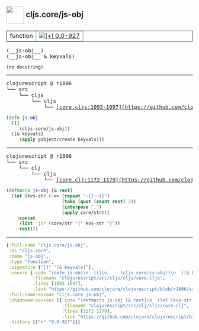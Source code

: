 ## <img width="48px" valign="middle" src="http://i.imgur.com/Hi20huC.png"> cljs.core/js-obj

 <table border="1">
<tr>
<td>function</td>
<td><a href="https://github.com/cljsinfo/api-refs/tree/0.0-927"><img valign="middle" alt="[+] 0.0-927" src="https://img.shields.io/badge/+-0.0--927-lightgrey.svg"></a> </td>
</tr>
</table>

 <samp>
(__js-obj__)<br>
(__js-obj__ & keyvals)<br>
</samp>

```
(no docstring)
```

---

 <pre>
clojurescript @ r1806
└── src
    └── cljs
        └── cljs
            └── <ins>[core.cljs:1093-1097](https://github.com/clojure/clojurescript/blob/r1806/src/cljs/cljs/core.cljs#L1093-L1097)</ins>
</pre>

```clj
(defn js-obj
  ([]
     (cljs.core/js-obj))
  ([& keyvals]
     (apply gobject/create keyvals)))
```


---

 <pre>
clojurescript @ r1806
└── src
    └── clj
        └── cljs
            └── <ins>[core.clj:1172-1179](https://github.com/clojure/clojurescript/blob/r1806/src/clj/cljs/core.clj#L1172-L1179)</ins>
</pre>

```clj
(defmacro js-obj [& rest]
  (let [kvs-str (->> (repeat "~{}:~{}")
                     (take (quot (count rest) 2))
                     (interpose ",")
                     (apply core/str))]
    (concat
     (list 'js* (core/str "{" kvs-str "}"))
     rest)))
```

---

```clj
{:full-name "cljs.core/js-obj",
 :ns "cljs.core",
 :name "js-obj",
 :type "function",
 :signature ["[]" "[& keyvals]"],
 :source {:code "(defn js-obj\n  ([]\n     (cljs.core/js-obj))\n  ([& keyvals]\n     (apply gobject/create keyvals)))",
          :filename "clojurescript/src/cljs/cljs/core.cljs",
          :lines [1093 1097],
          :link "https://github.com/clojure/clojurescript/blob/r1806/src/cljs/cljs/core.cljs#L1093-L1097"},
 :full-name-encode "cljs.core_js-obj",
 :shadowed-sources ({:code "(defmacro js-obj [& rest]\n  (let [kvs-str (->> (repeat \"~{}:~{}\")\n                     (take (quot (count rest) 2))\n                     (interpose \",\")\n                     (apply core/str))]\n    (concat\n     (list 'js* (core/str \"{\" kvs-str \"}\"))\n     rest)))",
                     :filename "clojurescript/src/clj/cljs/core.clj",
                     :lines [1172 1179],
                     :link "https://github.com/clojure/clojurescript/blob/r1806/src/clj/cljs/core.clj#L1172-L1179"}),
 :history [["+" "0.0-927"]]}

```

